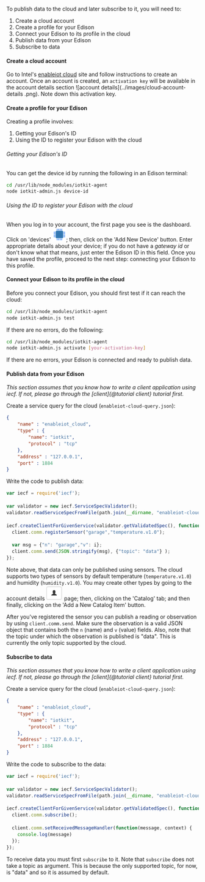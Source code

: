 To publish data to the cloud and later subscribe to it, you will need to:

1. Create a cloud account
1. Create a profile for your Edison
1. Connect your Edison to its profile in the cloud
1. Publish data from your Edison
1. Subscribe to data

#### Create a cloud account

Go to Intel's [enableiot cloud][1] site and follow instructions to create an account. Once an account is created,
an `activation key` will be available in the account details section ![account details](../images/cloud-account-details
.png). Note down this activation key.

#### Create a profile for your Edison

Creating a profile involves:
1. Getting your Edison's ID
1. Using the ID to register your Edison with the cloud

###### Getting your Edison's ID

You can get the device id by running the following in an Edison terminal:

```sh
cd /usr/lib/node_modules/iotkit-agent
node iotkit-admin.js device-id
```

###### Using the ID to register your Edison with the cloud

When you log in to your account, the first page you see is the dashboard. Click on 'devices'
![devices](../images/cloud-devices.png); then, click on the 'Add New Device' button. Enter appropriate details about
your device; if you do not have a *gateway id* or don't know what that means,
just enter the Edison ID in this field. Once you have saved the profile, proceed to the next step: connecting your
Edison to this profile.

#### Connect your Edison to its profile in the cloud

Before you connect your Edison, you should first test if it can reach the cloud:

```sh
cd /usr/lib/node_modules/iotkit-agent
node iotkit-admin.js test
```

If there are no errors, do the following:

```sh
cd /usr/lib/node_modules/iotkit-agent
node iotkit-admin.js activate [your-activation-key]
```

If there are no errors, your Edison is connected and ready to publish data.

#### Publish data from your Edison

*This section assumes that you know how to write a client application using iecf. If not,
please go through the [client]{@tutorial client} tutorial first.*

Create a service query for the cloud (`enableiot-cloud-query.json`):

```json
{
    "name" : "enableiot_cloud",
    "type" : {
        "name": "iotkit",
        "protocol" : "tcp"
    },
    "address" : "127.0.0.1",
    "port" : 1884
}
```

Write the code to publish data:

```js
var iecf = require('iecf');

var validator = new iecf.ServiceSpecValidator();
validator.readServiceSpecFromFile(path.join(__dirname, "enableiot-cloud-query.json"));

iecf.createClientForGivenService(validator.getValidatedSpec(), function (client) {
  client.comm.registerSensor("garage","temperature.v1.0");

  var msg = {"n": "garage","v": i};
  client.comm.send(JSON.stringify(msg), {"topic": "data"} );
});
```

Note above, that data can only be published using sensors. The cloud supports two types of sensors by default
temperature (`temperature.v1.0`) and humidity (`humidity.v1.0`). You may create other types by going to
the account details ![account details](../images/cloud-account-details.png) page; then, clicking on the 'Catalog'
tab; and then finally, clicking on the 'Add a New Catalog Item' button.

After you've registered the sensor you can publish a reading or observation by using `client.comm.send`. Make sure
the observation is a valid JSON object that contains both the `n` (name) and `v` (value) fields. Also,
note that the topic under which the observation is published is "data". This is currently the only topic supported by
 the cloud.

#### Subscribe to data

*This section assumes that you know how to write a client application using iecf. If not,
please go through the [client]{@tutorial client} tutorial first.*

Create a service query for the cloud (`enableiot-cloud-query.json`):

```json
{
    "name" : "enableiot_cloud",
    "type" : {
        "name": "iotkit",
        "protocol" : "tcp"
    },
    "address" : "127.0.0.1",
    "port" : 1884
}
```

Write the code to subscribe to the data:

```js
var iecf = require('iecf');

var validator = new iecf.ServiceSpecValidator();
validator.readServiceSpecFromFile(path.join(__dirname, "enableiot-cloud-query.json"));

iecf.createClientForGivenService(validator.getValidatedSpec(), function (client) {
  client.comm.subscribe();

  client.comm.setReceivedMessageHandler(function(message, context) {
    console.log(message)
  });
});
```

To receive data you must first `subscribe` to it. Note that `subscribe` does not take a topic as
argument. This is because the only supported topic, for now, is "data" and so it is assumed by default.

[1]: https://dashboard.us.enableiot.com
